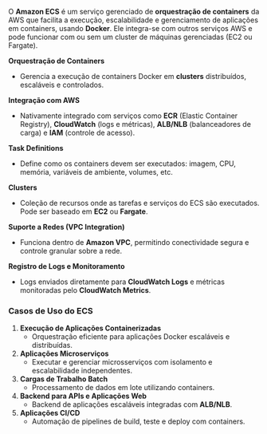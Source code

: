 O **Amazon ECS** é um serviço gerenciado de **orquestração de containers** da AWS que facilita a execução, escalabilidade e gerenciamento de aplicações em containers, usando **Docker**. Ele integra-se com outros serviços AWS e pode funcionar com ou sem um cluster de máquinas gerenciadas (EC2 ou Fargate).

**Orquestração de Containers**
- Gerencia a execução de containers Docker em **clusters** distribuídos, escaláveis e controlados.

**Integração com AWS**
- Nativamente integrado com serviços como **ECR** (Elastic Container Registry), **CloudWatch** (logs e métricas), **ALB/NLB** (balanceadores de carga) e **IAM** (controle de acesso).

**Task Definitions**
- Define como os containers devem ser executados: imagem, CPU, memória, variáveis de ambiente, volumes, etc.

**Clusters**
- Coleção de recursos onde as tarefas e serviços do ECS são executados. Pode ser baseado em **EC2** ou **Fargate**.

**Suporte a Redes (VPC Integration)**
- Funciona dentro de **Amazon VPC**, permitindo conectividade segura e controle granular sobre a rede.

**Registro de Logs e Monitoramento**
- Logs enviados diretamente para **CloudWatch Logs** e métricas monitoradas pelo **CloudWatch Metrics**.

### **Casos de Uso do ECS**

1. **Execução de Aplicações Containerizadas**
    - Orquestração eficiente para aplicações Docker escaláveis e distribuídas.
2. **Aplicações Microserviços**
    - Executar e gerenciar microsserviços com isolamento e escalabilidade independentes.
3. **Cargas de Trabalho Batch**
    - Processamento de dados em lote utilizando containers.
4. **Backend para APIs e Aplicações Web**
    - Backend de aplicações escaláveis integradas com **ALB/NLB**.
5. **Aplicações CI/CD**
    - Automação de pipelines de build, teste e deploy com containers.